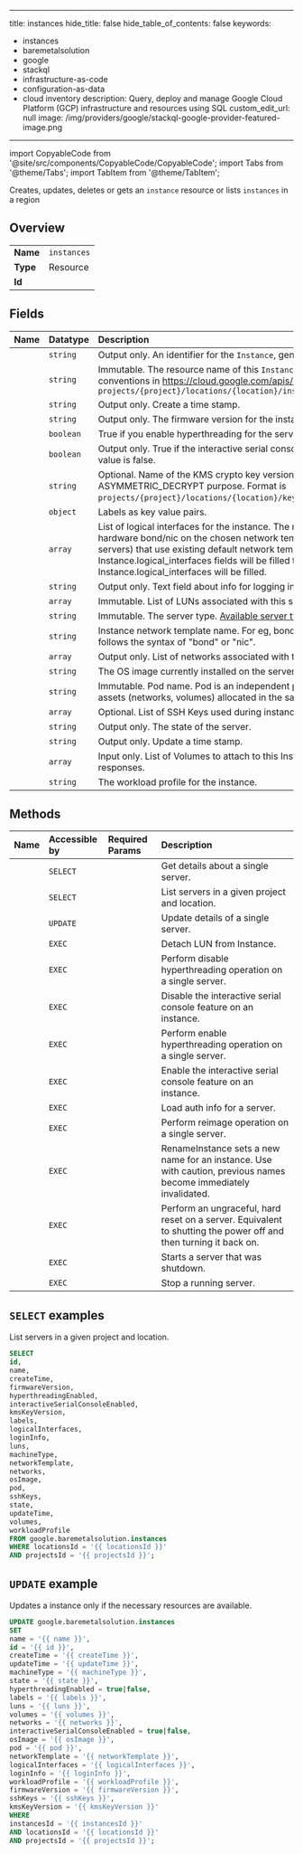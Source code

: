
---
title: instances
hide_title: false
hide_table_of_contents: false
keywords:
  - instances
  - baremetalsolution
  - google
  - stackql
  - infrastructure-as-code
  - configuration-as-data
  - cloud inventory
description: Query, deploy and manage Google Cloud Platform (GCP) infrastructure and resources using SQL
custom_edit_url: null
image: /img/providers/google/stackql-google-provider-featured-image.png
---

import CopyableCode from '@site/src/components/CopyableCode/CopyableCode';
import Tabs from '@theme/Tabs';
import TabItem from '@theme/TabItem';

Creates, updates, deletes or gets an <code>instance</code> resource or lists <code>instances</code> in a region

## Overview
<table><tbody>
<tr><td><b>Name</b></td><td><code>instances</code></td></tr>
<tr><td><b>Type</b></td><td>Resource</td></tr>
<tr><td><b>Id</b></td><td><CopyableCode code="google.baremetalsolution.instances" /></td></tr>
</tbody></table>

## Fields
| Name | Datatype | Description |
|:-----|:---------|:------------|
| <CopyableCode code="id" /> | `string` | Output only. An identifier for the `Instance`, generated by the backend. |
| <CopyableCode code="name" /> | `string` | Immutable. The resource name of this `Instance`. Resource names are schemeless URIs that follow the conventions in https://cloud.google.com/apis/design/resource_names. Format: `projects/{project}/locations/{location}/instances/{instance}` |
| <CopyableCode code="createTime" /> | `string` | Output only. Create a time stamp. |
| <CopyableCode code="firmwareVersion" /> | `string` | Output only. The firmware version for the instance. |
| <CopyableCode code="hyperthreadingEnabled" /> | `boolean` | True if you enable hyperthreading for the server, otherwise false. The default value is false. |
| <CopyableCode code="interactiveSerialConsoleEnabled" /> | `boolean` | Output only. True if the interactive serial console feature is enabled for the instance, false otherwise. The default value is false. |
| <CopyableCode code="kmsKeyVersion" /> | `string` | Optional. Name of the KMS crypto key version used to encrypt the initial passwords. The key has to have ASYMMETRIC_DECRYPT purpose. Format is `projects/{project}/locations/{location}/keyRings/{keyring}/cryptoKeys/{key}/cryptoKeyVersions/{version}`. |
| <CopyableCode code="labels" /> | `object` | Labels as key value pairs. |
| <CopyableCode code="logicalInterfaces" /> | `array` | List of logical interfaces for the instance. The number of logical interfaces will be the same as number of hardware bond/nic on the chosen network template. For the non-multivlan configurations (for eg, existing servers) that use existing default network template (bondaa-bondaa), both the Instance.networks field and the Instance.logical_interfaces fields will be filled to ensure backward compatibility. For the others, only Instance.logical_interfaces will be filled. |
| <CopyableCode code="loginInfo" /> | `string` | Output only. Text field about info for logging in. |
| <CopyableCode code="luns" /> | `array` | Immutable. List of LUNs associated with this server. |
| <CopyableCode code="machineType" /> | `string` | Immutable. The server type. [Available server types](https://cloud.google.com/bare-metal/docs/bms-planning#server_configurations) |
| <CopyableCode code="networkTemplate" /> | `string` | Instance network template name. For eg, bondaa-bondaa, bondab-nic, etc. Generally, the template name follows the syntax of "bond" or "nic". |
| <CopyableCode code="networks" /> | `array` | Output only. List of networks associated with this server. |
| <CopyableCode code="osImage" /> | `string` | The OS image currently installed on the server. |
| <CopyableCode code="pod" /> | `string` | Immutable. Pod name. Pod is an independent part of infrastructure. Instance can only be connected to the assets (networks, volumes) allocated in the same pod. |
| <CopyableCode code="sshKeys" /> | `array` | Optional. List of SSH Keys used during instance provisioning. |
| <CopyableCode code="state" /> | `string` | Output only. The state of the server. |
| <CopyableCode code="updateTime" /> | `string` | Output only. Update a time stamp. |
| <CopyableCode code="volumes" /> | `array` | Input only. List of Volumes to attach to this Instance on creation. This field won't be populated in Get/List responses. |
| <CopyableCode code="workloadProfile" /> | `string` | The workload profile for the instance. |

## Methods
| Name | Accessible by | Required Params | Description |
|:-----|:--------------|:----------------|:------------|
| <CopyableCode code="get" /> | `SELECT` | <CopyableCode code="instancesId, locationsId, projectsId" /> | Get details about a single server. |
| <CopyableCode code="list" /> | `SELECT` | <CopyableCode code="locationsId, projectsId" /> | List servers in a given project and location. |
| <CopyableCode code="patch" /> | `UPDATE` | <CopyableCode code="instancesId, locationsId, projectsId" /> | Update details of a single server. |
| <CopyableCode code="detach_lun" /> | `EXEC` | <CopyableCode code="instancesId, locationsId, projectsId" /> | Detach LUN from Instance. |
| <CopyableCode code="disable_hyperthreading" /> | `EXEC` | <CopyableCode code="instancesId, locationsId, projectsId" /> | Perform disable hyperthreading operation on a single server. |
| <CopyableCode code="disable_interactive_serial_console" /> | `EXEC` | <CopyableCode code="instancesId, locationsId, projectsId" /> | Disable the interactive serial console feature on an instance. |
| <CopyableCode code="enable_hyperthreading" /> | `EXEC` | <CopyableCode code="instancesId, locationsId, projectsId" /> | Perform enable hyperthreading operation on a single server. |
| <CopyableCode code="enable_interactive_serial_console" /> | `EXEC` | <CopyableCode code="instancesId, locationsId, projectsId" /> | Enable the interactive serial console feature on an instance. |
| <CopyableCode code="load_auth_info" /> | `EXEC` | <CopyableCode code="instancesId, locationsId, projectsId" /> | Load auth info for a server. |
| <CopyableCode code="reimage" /> | `EXEC` | <CopyableCode code="instancesId, locationsId, projectsId" /> | Perform reimage operation on a single server. |
| <CopyableCode code="rename" /> | `EXEC` | <CopyableCode code="instancesId, locationsId, projectsId" /> | RenameInstance sets a new name for an instance. Use with caution, previous names become immediately invalidated. |
| <CopyableCode code="reset" /> | `EXEC` | <CopyableCode code="instancesId, locationsId, projectsId" /> | Perform an ungraceful, hard reset on a server. Equivalent to shutting the power off and then turning it back on. |
| <CopyableCode code="start" /> | `EXEC` | <CopyableCode code="instancesId, locationsId, projectsId" /> | Starts a server that was shutdown. |
| <CopyableCode code="stop" /> | `EXEC` | <CopyableCode code="instancesId, locationsId, projectsId" /> | Stop a running server. |

## `SELECT` examples

List servers in a given project and location.

```sql
SELECT
id,
name,
createTime,
firmwareVersion,
hyperthreadingEnabled,
interactiveSerialConsoleEnabled,
kmsKeyVersion,
labels,
logicalInterfaces,
loginInfo,
luns,
machineType,
networkTemplate,
networks,
osImage,
pod,
sshKeys,
state,
updateTime,
volumes,
workloadProfile
FROM google.baremetalsolution.instances
WHERE locationsId = '{{ locationsId }}'
AND projectsId = '{{ projectsId }}'; 
```

## `UPDATE` example

Updates a instance only if the necessary resources are available.

```sql
UPDATE google.baremetalsolution.instances
SET 
name = '{{ name }}',
id = '{{ id }}',
createTime = '{{ createTime }}',
updateTime = '{{ updateTime }}',
machineType = '{{ machineType }}',
state = '{{ state }}',
hyperthreadingEnabled = true|false,
labels = '{{ labels }}',
luns = '{{ luns }}',
volumes = '{{ volumes }}',
networks = '{{ networks }}',
interactiveSerialConsoleEnabled = true|false,
osImage = '{{ osImage }}',
pod = '{{ pod }}',
networkTemplate = '{{ networkTemplate }}',
logicalInterfaces = '{{ logicalInterfaces }}',
loginInfo = '{{ loginInfo }}',
workloadProfile = '{{ workloadProfile }}',
firmwareVersion = '{{ firmwareVersion }}',
sshKeys = '{{ sshKeys }}',
kmsKeyVersion = '{{ kmsKeyVersion }}'
WHERE 
instancesId = '{{ instancesId }}'
AND locationsId = '{{ locationsId }}'
AND projectsId = '{{ projectsId }}';
```
